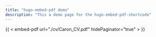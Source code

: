 ```yaml
---
title: "hugo-embed-pdf demo"
description: "This a demo page for the hugo-embed-pdf-shortcode"
---
```


{{ < embed-pdf url="./cv/Caron_CV.pdf" hidePaginator="true"  > }}
